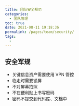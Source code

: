 ```yaml
---
title: 团队安全规范
categories: 
  - 团队管理
toc: true
date: 2021-08-11 19:18:36
permalink: /pages/team/security/
tags: 
  - 
---
```


## 安全军规

- 关键信息资产需要使用 VPN 管控
- 临走时需要锁屏
- 不对屏幕拍照
- 不在便利贴上书写密码
- 密码不提交到代码库、文档中
